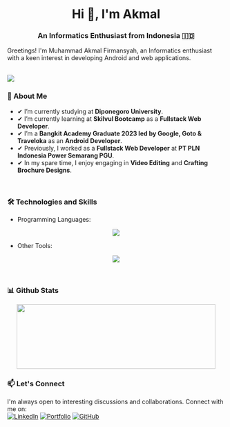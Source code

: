 <h1 align="center">Hi 👋, I'm Akmal</h1>
<h3 align="center">An Informatics Enthusiast from Indonesia &#127470;&#127465</h3>
Greetings! I'm Muhammad Akmal Firmansyah, an Informatics enthusiast with a keen interest in developing Android and web applications.

<br>
<br>
<p align="left"> <img src="https://komarev.com/ghpvc/?username=Akumaaaaaa"/> </p>

### 🚀 About Me
- ✔ I’m currently studying at **Diponegoro University**.
- ✔ I’m currently learning at **Skilvul Bootcamp** as a **Fullstack Web Developer**.
- ✔ I’m a **Bangkit Academy Graduate 2023 led by Google, Goto & Traveloka** as an **Android Developer**.
- ✔ Previously, I worked as a **Fullstack Web Developer** at **PT PLN Indonesia Power Semarang PGU**.
- ✔ In my spare time, I enjoy engaging in **Video Editing** and **Crafting Brochure Designs**.
  
<br>

### 🛠️ Technologies and Skills
- Programming Languages:
<p align="center">
  <a href="https://skillicons.dev">
    <img src="https://skillicons.dev/icons?i=js,html,css,php,kotlin,c" />
  </a>
</p>

- Other Tools:
<p align="center">
  <a href="https://skillicons.dev">
    <img src="https://skillicons.dev/icons?i=androidstudio,vscode,figma,bootstrap,react,postman,vercel" />
  </a>
</p>
<br>

### 📊 Github Stats
<p align="center"><img width="460" height="150" src="https://github-readme-stats.vercel.app/api/top-langs/?username=Akumaaaaaa&layout=compact&theme=dracula"/460/300"></p>

### 📫 Let's Connect
I'm always open to interesting discussions and collaborations. Connect with me on:<br>
[![LinkedIn](https://img.shields.io/badge/LinkedIn-Muhammad%20Akmal%20Firmansyah-blue?style=flat-square&logo=linkedin)](https://www.linkedin.com/in/akmal-firmansyah/)
[![Portfolio](https://img.shields.io/badge/Portfolio-Akmal-orange?style=flat-square)](https://personal-akmal.vercel.app/)
[![GitHub](https://img.shields.io/badge/GitHub-Akumaaaaaa-black?style=flat-square&logo=github)](https://github.com/Akumaaaaaa)
